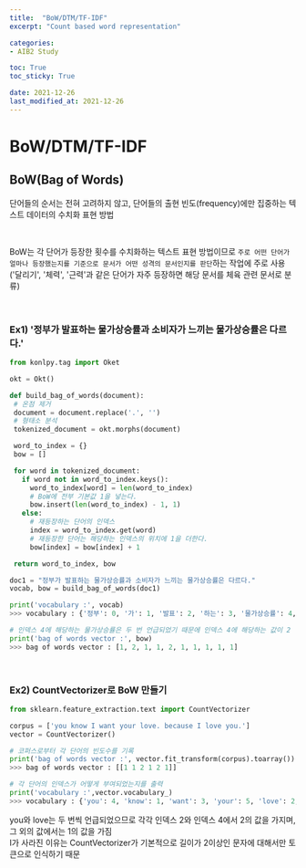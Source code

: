 ```yaml
---
title:  "BoW/DTM/TF-IDF"
excerpt: "Count based word representation"

categories:
- AIB2 Study

toc: True
toc_sticky: True

date: 2021-12-26
last_modified_at: 2021-12-26
---
```


# BoW/DTM/TF-IDF

## BoW(Bag of Words)

 단어들의 순서는 전혀 고려하지 않고, 단어들의 출현 빈도(frequency)에만 집중하는 텍스트 데이터의 수치화 표현 방법

 <br>

BoW는 각 단어가 등장한 횟수를 수치화하는 텍스트 표현 방법이므로 `주로 어떤 단어가 얼마나 등장했는지를 기준으로 문서가 어떤 성격의 문서인지를 판단`하는 작업에 주로 사용('달리기', '체력', '근력'과 같은 단어가 자주 등장하면 해당 문서를 체육 관련 문서로 분류)

 <br>

 ### Ex1) '정부가 발표하는 물가상승률과 소비자가 느끼는 물가상승률은 다르다.'

 ```python
from konlpy.tag import Oket

okt = Okt()

def build_bag_of_words(document):
  # 온점 제거
  document = document.replace('.', '')
  # 형태소 분석
  tokenized_document = okt.morphs(document)

  word_to_index = {}
  bow = []

  for word in tokenized_document:  
    if word not in word_to_index.keys():
      word_to_index[word] = len(word_to_index)  
      # BoW에 전부 기본값 1을 넣는다.
      bow.insert(len(word_to_index) - 1, 1)
    else:
      # 재등장하는 단어의 인덱스
      index = word_to_index.get(word)
      # 재등장한 단어는 해당하는 인덱스의 위치에 1을 더한다.
      bow[index] = bow[index] + 1

  return word_to_index, bow

doc1 = "정부가 발표하는 물가상승률과 소비자가 느끼는 물가상승률은 다르다."
vocab, bow = build_bag_of_words(doc1)

print('vocabulary :', vocab)
>>> vocabulary : {'정부': 0, '가': 1, '발표': 2, '하는': 3, '물가상승률': 4, '과': 5, '소비자': 6, '느끼는': 7, '은': 8, '다르다': 9}

# 인덱스 4에 해당하는 물가상승률은 두 번 언급되었기 때문에 인덱스 4에 해당하는 값이 2
print('bag of words vector :', bow)
>>> bag of words vector : [1, 2, 1, 1, 2, 1, 1, 1, 1, 1]
 ```

 <br>

 ### Ex2) CountVectorizer로 BoW 만들기

 ```python
from sklearn.feature_extraction.text import CountVectorizer

corpus = ['you know I want your love. because I love you.']
vector = CountVectorizer()

# 코퍼스로부터 각 단어의 빈도수를 기록
print('bag of words vector :', vector.fit_transform(corpus).toarray()) 
>>> bag of words vector : [[1 1 2 1 2 1]]

# 각 단어의 인덱스가 어떻게 부여되었는지를 출력
print('vocabulary :',vector.vocabulary_)
>>> vocabulary : {'you': 4, 'know': 1, 'want': 3, 'your': 5, 'love': 2, 'because': 0}
 ```

you와 love는 두 번씩 언급되었으므로 각각 인덱스 2와 인덱스 4에서 2의 값을 가지며, 그 외의 값에서는 1의 값을 가짐<br>
I가 사라진 이유는 CountVectorizer가 기본적으로 길이가 2이상인 문자에 대해서만 토큰으로 인식하기 때문